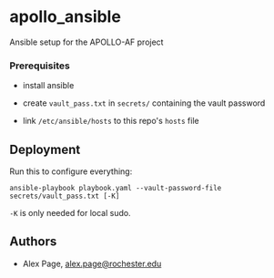 # apollo_ansible

Ansible setup for the APOLLO-AF project

### Prerequisites

* install ansible

* create `vault_pass.txt` in `secrets/` containing the vault password

* link `/etc/ansible/hosts` to this repo's `hosts` file

## Deployment

Run this to configure everything:

    ansible-playbook playbook.yaml --vault-password-file secrets/vault_pass.txt [-K]

`-K` is only needed for local sudo.

## Authors

* Alex Page, alex.page@rochester.edu
